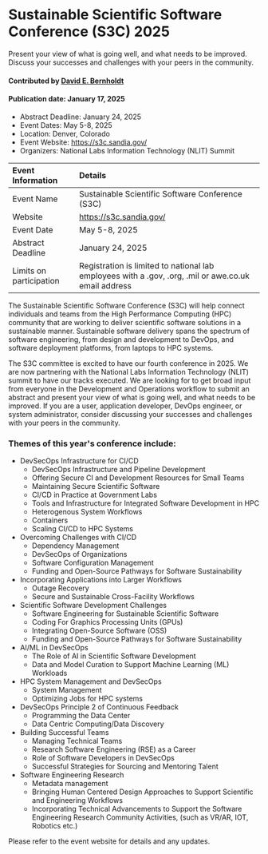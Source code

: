 # Sustainable Scientific Software Conference (S3C) 2025

Present your view of what is going well, and what needs to be improved. Discuss your successes and challenges with your peers in the community.

#### Contributed by [David E. Bernholdt](https://github.com/bernhold)
#### Publication date: January 17, 2025

- Abstract Deadline: January 24, 2025
- Event Dates: May 5-8, 2025
- Location: Denver, Colorado
- Event Website: https://s3c.sandia.gov/
- Organizers: National Labs Information Technology (NLIT) Summit

Event Information | Details
:--- | :---
Event Name | Sustainable Scientific Software Conference (S3C)
Website | <https://s3c.sandia.gov/>  
Event Date | May 5-8, 2025
Abstract Deadline | January 24, 2025
Limits on participation | Registration is limited to national lab employees with a .gov, .org, .mil or awe.co.uk email address

The Sustainable Scientific Software Conference (S3C) will help connect individuals and teams from the High Performance Computing (HPC) community that are working to deliver scientific software solutions in a sustainable manner. Sustainable software delivery spans the spectrum of software engineering, from design and development to DevOps, and software deployment platforms, from laptops to HPC systems.

The S3C committee is excited to have our fourth conference in 2025. We are now partnering with the National Labs Information Technology (NLIT) summit to have our tracks executed. We are looking for to get broad input from everyone in the Development and Operations workflow to submit an abstract and present your view of what is going well, and what needs to be improved. If you are a user, application developer, DevOps engineer, or system administrator, consider discussing your successes and challenges with your peers in the community.

### Themes of this year's conference include:

* DevSecOps Infrastructure for CI/CD
    * DevSecOps Infrastructure and Pipeline Development
    * Offering Secure CI and Development Resources for Small Teams
    * Maintaining Secure Scientific Software
    * CI/CD in Practice at Government Labs
    * Tools and Infrastructure for Integrated Software Development in HPC
    * Heterogenous System Workflows
    * Containers
    * Scaling CI/CD to HPC Systems
* Overcoming Challenges with CI/CD
    * Dependency Management
    * DevSecOps of Organizations
    * Software Configuration Management
    * Funding and Open-Source Pathways for Software Sustainability
* Incorporating Applications into Larger Workflows
    * Outage Recovery
    * Secure and Sustainable Cross-Facility Workflows
* Scientific Software Development Challenges
    * Software Engineering for Sustainable Scientific Software
    * Coding For Graphics Processing Units (GPUs)
    * Integrating Open-Source Software (OSS)
    * Funding and Open-Source Pathways for Software Sustainability
* AI/ML in DevSecOps
    * The Role of AI in Scientific Software Development
    * Data and Model Curation to Support Machine Learning (ML) Workloads
* HPC System Management and DevSecOps
    * System Management
    * Optimizing Jobs for HPC systems
* DevSecOps Principle 2 of Continuous Feedback
    * Programming the Data Center
    * Data Centric Computing/Data Discovery
* Building Successful Teams
    * Managing Technical Teams
    * Research Software Engineering (RSE) as a Career
    * Role of Software Developers in DevSecOps
    * Successful Strategies for Sourcing and Mentoring Talent
* Software Engineering Research
    * Metadata management
    * Bringing Human Centered Design Approaches to Support Scientific and Engineering Workflows
    * Incorporating Technical Advancements to Support the Software Engineering Research Community Activities, (such as VR/AR, IOT, Robotics etc.)

Please refer to the event website for details and any updates.

<!---
Publish: yes
Topics: conferences and workshops, software sustainability
--->
